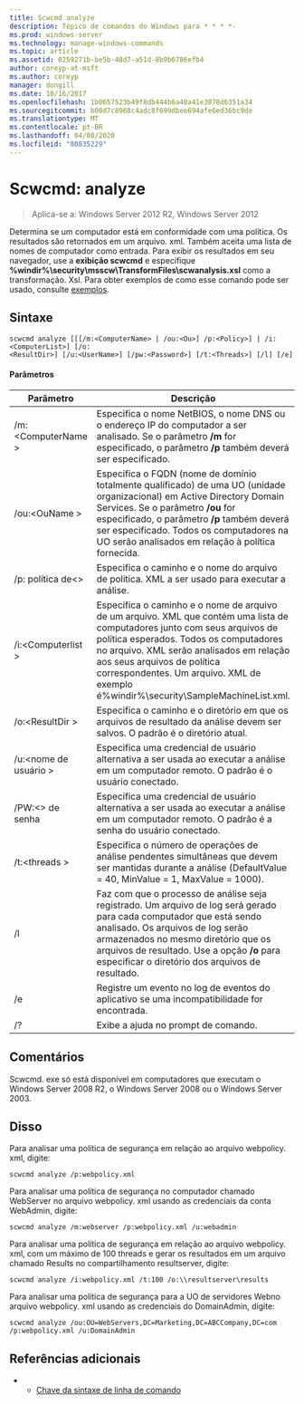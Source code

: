 ```yaml
---
title: Scwcmd analyze
description: Tópico de comandos do Windows para * * * *-
ms.prod: windows-server
ms.technology: manage-windows-commands
ms.topic: article
ms.assetid: 0259271b-be5b-48d7-a51d-8b9b6786efb4
author: coreyp-at-msft
ms.author: coreyp
manager: dongill
ms.date: 10/16/2017
ms.openlocfilehash: 1b0657523b49f8db444b6a48a41e3078d6351a34
ms.sourcegitcommit: b00d7c8968c4adc8f699dbee694afe6ed36bc9de
ms.translationtype: MT
ms.contentlocale: pt-BR
ms.lasthandoff: 04/08/2020
ms.locfileid: "80835229"
---
```

# <a name="scwcmd-analyze"></a>Scwcmd: analyze

> Aplica-se a: Windows Server 2012 R2, Windows Server 2012

Determina se um computador está em conformidade com uma política. Os resultados são retornados em um arquivo. xml. Também aceita uma lista de nomes de computador como entrada. Para exibir os resultados em seu navegador, use a **exibição scwcmd** e especifique **%windir%\security\msscw\TransformFiles\scwanalysis.xsl** como a transformação. Xsl. Para obter exemplos de como esse comando pode ser usado, consulte [exemplos](#BKMK_Examples).

## <a name="syntax"></a>Sintaxe

```
scwcmd analyze [[[/m:<ComputerName> | /ou:<Ou>] /p:<Policy>] | /i:<ComputerList>] [/o:
<ResultDir>] [/u:<UserName>] [/pw:<Password>] [/t:<Threads>] [/l] [/e]
```

#### <a name="parameters"></a>Parâmetros

|Parâmetro|Descrição|
|---------|-----------|
|/m:\<ComputerName >|Especifica o nome NetBIOS, o nome DNS ou o endereço IP do computador a ser analisado. Se o parâmetro **/m** for especificado, o parâmetro **/p** também deverá ser especificado.|
|/ou:\<OuName >|Especifica o FQDN (nome de domínio totalmente qualificado) de uma UO (unidade organizacional) em Active Directory Domain Services. Se o parâmetro **/ou** for especificado, o parâmetro **/p** também deverá ser especificado. Todos os computadores na UO serão analisados em relação à política fornecida.|
|/p: política de\<>|Especifica o caminho e o nome do arquivo de política. XML a ser usado para executar a análise.|
|/i:\<Computerlist >|Especifica o caminho e o nome de arquivo de um arquivo. XML que contém uma lista de computadores junto com seus arquivos de política esperados. Todos os computadores no arquivo. XML serão analisados em relação aos seus arquivos de política correspondentes. Um arquivo. XML de exemplo é%windir%\security\SampleMachineList.xml.|
|/o:\<ResultDir >|Especifica o caminho e o diretório em que os arquivos de resultado da análise devem ser salvos. O padrão é o diretório atual.|
|/u:\<nome de usuário >|Especifica uma credencial de usuário alternativa a ser usada ao executar a análise em um computador remoto. O padrão é o usuário conectado.|
|/PW:\<> de senha|Especifica uma credencial de usuário alternativa a ser usada ao executar a análise em um computador remoto. O padrão é a senha do usuário conectado.|
|/t:\<threads >|Especifica o número de operações de análise pendentes simultâneas que devem ser mantidas durante a análise (DefaultValue = 40, MinValue = 1, MaxValue = 1000).|
|/l|Faz com que o processo de análise seja registrado. Um arquivo de log será gerado para cada computador que está sendo analisado. Os arquivos de log serão armazenados no mesmo diretório que os arquivos de resultado. Use a opção **/o** para especificar o diretório dos arquivos de resultado.|
|/e|Registre um evento no log de eventos do aplicativo se uma incompatibilidade for encontrada.|
|/?|Exibe a ajuda no prompt de comando.|

## <a name="remarks"></a>Comentários

Scwcmd. exe só está disponível em computadores que executam o Windows Server 2008 R2, o Windows Server 2008 ou o Windows Server 2003.

## <a name="examples"></a><a name=BKMK_Examples></a>Disso

Para analisar uma política de segurança em relação ao arquivo webpolicy. xml, digite:
```
scwcmd analyze /p:webpolicy.xml

```
Para analisar uma política de segurança no computador chamado WebServer no arquivo webpolicy. xml usando as credenciais da conta WebAdmin, digite:
```
scwcmd analyze /m:webserver /p:webpolicy.xml /u:webadmin

```
Para analisar uma política de segurança em relação ao arquivo webpolicy. xml, com um máximo de 100 threads e gerar os resultados em um arquivo chamado Results no compartilhamento resultserver, digite:
```
scwcmd analyze /i:webpolicy.xml /t:100 /o:\\resultserver\results

```
Para analisar uma política de segurança para a UO de servidores Webno arquivo webpolicy. xml usando as credenciais do DomainAdmin, digite:
```
scwcmd analyze /ou:OU=WebServers,DC=Marketing,DC=ABCCompany,DC=com /p:webpolicy.xml /u:DomainAdmin
```

## <a name="additional-references"></a>Referências adicionais

-   - [Chave da sintaxe de linha de comando](command-line-syntax-key.md)